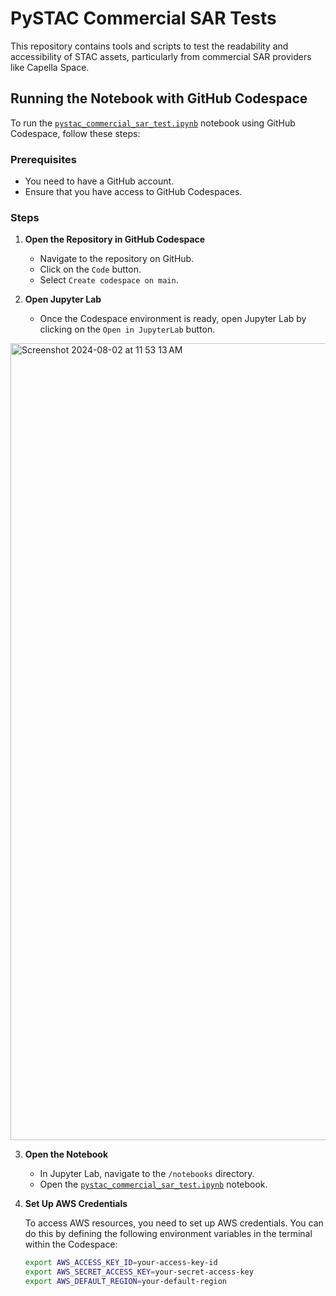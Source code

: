 # PySTAC Commercial SAR Tests

This repository contains tools and scripts to test the readability and accessibility of STAC assets, particularly from commercial SAR providers like Capella Space. 

## Running the Notebook with GitHub Codespace

To run the [`pystac_commercial_sar_test.ipynb`](./notebooks/pystac_commercial_sar_test.ipynb) notebook using GitHub Codespace, follow these steps:

### Prerequisites

- You need to have a GitHub account.
- Ensure that you have access to GitHub Codespaces.

### Steps

1. **Open the Repository in GitHub Codespace**

   - Navigate to the repository on GitHub.
   - Click on the `Code` button.
   - Select `Create codespace on main`.

2. **Open Jupyter Lab**

   - Once the Codespace environment is ready, open Jupyter Lab by clicking on the `Open in JupyterLab` button.
     
<img width="1275" alt="Screenshot 2024-08-02 at 11 53 13 AM" src="https://github.com/user-attachments/assets/a1824869-5cc2-4445-8dbf-55083107568b">

3. **Open the Notebook**

   - In Jupyter Lab, navigate to the `/notebooks` directory.
   - Open the [`pystac_commercial_sar_test.ipynb`](./notebooks/pystac_commercial_sar_test.ipynb) notebook.

4. **Set Up AWS Credentials**

   To access AWS resources, you need to set up AWS credentials. You can do this by defining the following environment variables in the terminal within the Codespace:

   ```sh
   export AWS_ACCESS_KEY_ID=your-access-key-id
   export AWS_SECRET_ACCESS_KEY=your-secret-access-key
   export AWS_DEFAULT_REGION=your-default-region
